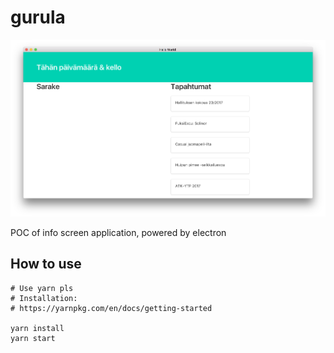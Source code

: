 # gurula

![Screenshot of gurula poc](screenshot.png)

POC of info screen application, powered by electron

## How to use

```
# Use yarn pls
# Installation:
# https://yarnpkg.com/en/docs/getting-started

yarn install
yarn start

```

